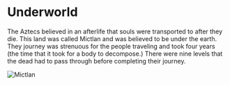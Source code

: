 # Underworld

The Aztecs believed in an afterlife that souls were transported to after they die. This land was called Mictlan and was believed to be under the earth. They journey was strenuous for the people traveling and took four years (the time that it took for a body to decompose.) There were nine levels that the dead had to pass through before completing their journey.

![Mictlan](https://www.mexicolore.co.uk/images-8/861_02_2.jpg)
